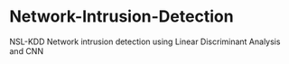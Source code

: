 # Network-Intrusion-Detection
NSL-KDD Network intrusion detection using Linear Discriminant Analysis and CNN
